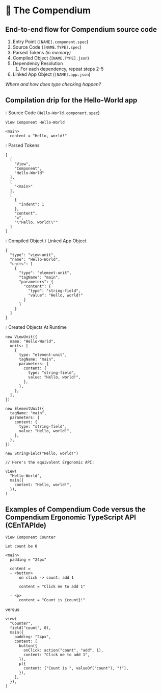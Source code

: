 # 📗 The Compendium

## End-to-end flow for Compendium source code

1. Entry Point (`[NAME].component.spec`)
1. Source Code (`[NAME.TYPE].spec`)
1. Parsed Tokens _(in memory)_
1. Compiled Object (`[NAME.TYPE].json`)
1. Dependency Resolution
   1. For each dependency, repeat steps 2-5
1. Linked App Object (`[NAME].app.json`)

_Where and how does type checking happen?_

## Compilation drip for the Hello-World app

💧 Source Code (`Hello-World.component.spec`)

```
View Component Hello-World

<main>
  content = "Hello, world!"

```

💧 Parsed Tokens

```
[
  [
    "View",
    "Component",
    "Hello-World"
  ],
  [
    "<main>"
  ],
  [
    {
      "indent": 1
    },
    "content",
    "=",
    "\"Hello, world!\""
  ]
]

```

💧 Compiled Object / Linked App Object

```
{
  "type": "view-unit",
  "name": "Hello-World",
  "units": [
    {
      "type": "element-unit",
      "tagName": "main",
      "parameters": {
        "content": {
          "type": "string-field",
          "value": "Hello, world!"
        }
      }
    }
  ]
}

```

💧 Created Objects At Runtime

```
new ViewUnit({
  name: "Hello-World",
  units: [
    {
      type: "element-unit",
      tagName: "main",
      parameters: {
        content: {
          type: "string-field",
          value: "Hello, world!",
        },
      },
    },
  ],
})

new ElementUnit({
  tagName: "main",
  parameters: {
    content: {
      type: "string-field",
      value: "Hello, world!",
    },
  },
})

new StringField("Hello, world!")

// Here's the equivalent Ergonomic API:

view(
  "Hello-World",
  main({
    content: "Hello, world!",
  }),
)

```

## Examples of Compendium Code versus the Compendium Ergonomic TypeScript API (CEnTAPIde)

```
View Component Counter

Let count be 0

<main>
  padding = "24px"

  content =
  - <button>
      on click -> count: add 1

      content = "Click me to add 1"

  - <p>
      content = "Count is {count}!"

```

versus

```
view(
  "Counter",
  field("count", 0),
  main({
    padding: "24px",
    content: [
      button({
        onClick: action("count", "add", 1),
        content: "Click me to add 1",
      }),
      p({
        content: ["Count is ", valueOf("count"), "!"],
      }),
    ],
  }),
)

```
